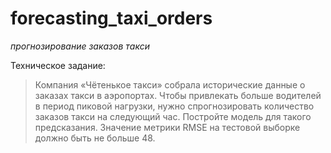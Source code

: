# forecasting_taxi_orders

_прогнозирование заказов такси_

Техническое задание:

>Компания «Чётенькое такси» собрала исторические данные о заказах такси в аэропортах.
>Чтобы привлекать больше водителей в период пиковой нагрузки, нужно спрогнозировать количество заказов такси на следующий час.
>Постройте модель для такого предсказания.
>Значение метрики RMSE на тестовой выборке должно быть не больше 48.
